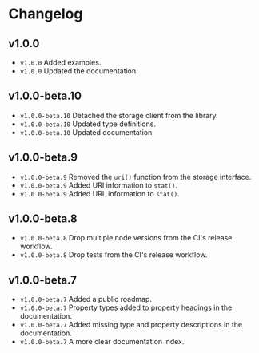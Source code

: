 # Changelog

## v1.0.0

- `v1.0.0` Added examples.
- `v1.0.0` Updated the documentation.

## v1.0.0-beta.10

- `v1.0.0-beta.10` Detached the storage client from the library.
- `v1.0.0-beta.10` Updated type definitions.
- `v1.0.0-beta.10` Updated documentation.

## v1.0.0-beta.9

- `v1.0.0-beta.9` Removed the `uri()` function from the storage interface.
- `v1.0.0-beta.9` Added URI information to `stat()`.
- `v1.0.0-beta.9` Added URL information to `stat()`.

## v1.0.0-beta.8

- `v1.0.0-beta.8` Drop multiple node versions from the CI's release workflow.
- `v1.0.0-beta.8` Drop tests from the CI's release workflow.

## v1.0.0-beta.7

- `v1.0.0-beta.7` Added a public roadmap.
- `v1.0.0-beta.7` Property types added to property headings in the documentation.
- `v1.0.0-beta.7` Added missing type and property descriptions in the documentation.
- `v1.0.0-beta.7` A more clear documentation index.
